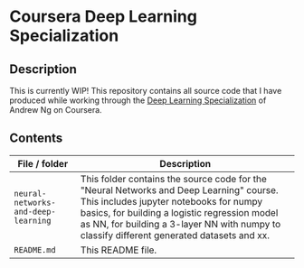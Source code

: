 # Coursera Deep Learning Specialization

## Description
This is currently WIP!
This repository contains all source code that I have produced while working through the [Deep Learning Specialization](https://www.coursera.org/specializations/deep-learning) of Andrew Ng on Coursera.

## Contents

| File / folder                         | Description 
|-----------------------------------|-----------------------------------------------------------------
|`neural-networks-and-deep-learning`| This folder contains the source code for the "Neural Networks and Deep Learning" course. This includes jupyter notebooks for numpy basics, for building a logistic regression model as NN, for building a 3-layer NN with numpy to classify different generated datasets and xx.
|`README.md`                        | This README file.
